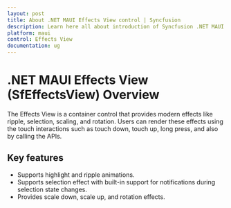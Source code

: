 ```yaml
---
layout: post
title: About .NET MAUI Effects View control | Syncfusion
description: Learn here all about introduction of Syncfusion .NET MAUI Effects View (SfEffectsView) control, its elements and more.
platform: maui
control: Effects View
documentation: ug
---
```


# .NET MAUI Effects View (SfEffectsView) Overview

The Effects View is a container control that provides modern effects like ripple, selection, scaling, and rotation. Users can render these effects using the touch interactions such as touch down, touch up, long press, and also by calling the APIs.

## Key features

* Supports highlight and ripple animations.
* Supports selection effect with built-in support for notifications during selection state changes.
* Provides scale down, scale up, and rotation effects.